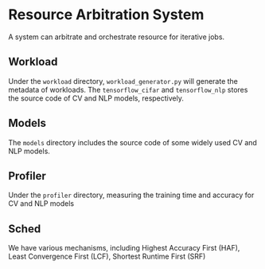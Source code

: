 # Resource Arbitration System

A system can arbitrate and orchestrate resource for iterative jobs. 

## Workload

Under the `workload` directory, `workload_generator.py` will generate the metadata of workloads. The `tensorflow_cifar` and `tensorflow_nlp` stores the source code of CV and NLP models, respectively. 

## Models

The `models` directory includes the source code of some widely used CV and NLP models.

## Profiler

Under the `profiler` directory, measuring the training time and accuracy for CV and NLP models 

## Sched

We have various mechanisms, including Highest Accuracy First (HAF), Least Convergence First (LCF), Shortest Runtime First (SRF)




